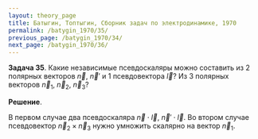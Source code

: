 ```yaml
---
layout: theory_page
title: Батыгин, Топтыгин, Сборник задач по электродинамике, 1970
permalink: /batygin_1970/35/
previous_page: /batygin_1970/34/
next_page: /batygin_1970/36/
---
```


**Задача 35**. Какие независимые псевдоскаляры можно составить из 2 полярных векторов $\vec{n}$, $\vec{n}'$ и 1 псевдовектора $\vec{l}$? Из 3 полярных векторов $\vec{n}_1$, $\vec{n}_2$, $\vec{n}_3$?

**Решение**. 

В первом случае два псевдоскаляра $\vec{n}\cdot\vec{l}$, $\vec{n}'\cdot\vec{l}$. Во втором случае псевдовектор $\vec{n}_2\times\vec{n}_3$ нужно умножить скалярно на вектор $\vec{n}_1$.